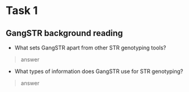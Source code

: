# Task 1
## GangSTR background reading

- What sets GangSTR apart from other STR genotyping tools?
> answer

- What types of information does GangSTR use for STR genotyping?
> answer
